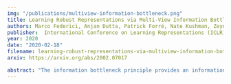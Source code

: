 ```yaml
---
img: "/publications/multiview-information-bottleneck.png"
title: Learning Robust Representations via Multi-View Information Bottleneck
authors: Marco Federici, Anjan Dutta, Patrick Forré, Nate Kushman, Zeynep Akata
publisher: 	International Conference on Learning Representations (ICLR)
year: 2020
date: "2020-02-18"
filename: learning-robust-representations-via-multiview-information-bottleneck
arxiv: https://arxiv.org/abs/2002.07017

abstract: "The information bottleneck principle provides an information-theoretic method for representation learning, by training an encoder to retain all information which is relevant for predicting the label while minimizing the amount of other, excess information in the representation. The original formulation, however, requires labeled data to identify the superfluous information. In this work, we extend this ability to the multi-view unsupervised setting, where two views of the same underlying entity are provided but the label is unknown. This enables us to identify superfluous information as that not shared by both views. A theoretical analysis leads to the definition of a new multi-view model that produces state-of-the-art results on the Sketchy dataset and label-limited versions of the MIR-Flickr dataset. We also extend our theory to the single-view setting by taking advantage of standard data augmentation techniques, empirically showing better generalization capabilities when compared to common unsupervised approaches for representation learning." 
---
```


